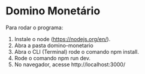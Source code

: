 # Domino Monetário

Para rodar o programa:

1. Instale o node (https://nodejs.org/en/).
2. Abra a pasta domino-monetario
3. Abra o CLI (Terminal) rode o comando npm install.
4. Rode o comando npm run dev.
5. No navegador, acesse http://localhost:3000/ 
